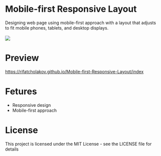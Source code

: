 # Mobile-first Responsive Layout
Designing web page using mobile-first approach with a layout that adjusts to fit mobile phones, tablets, and desktop displays.
<br/>
<br/>
<img src="https://rifatcholakov.com/wp-content/uploads/2019/07/Mobile-first-Responsive-Layout.png" />

# Preview
<a href="https://rifatcholakov.github.io/Mobile-first-Responsive-Layout/index" target="_blank">https://rifatcholakov.github.io/Mobile-first-Responsive-Layout/index</a>

# Fetures
* Responsive design
* Mobile-first approach

# License
This project is licensed under the MIT License - see the LICENSE file for details
